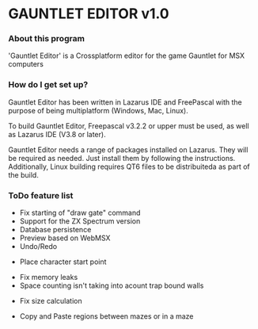 # GAUNTLET EDITOR v1.0 #


### About this program ###

'Gauntlet Editor' is a Crossplatform editor for the game Gauntlet for MSX computers

### How do I get set up? ###

Gauntlet Editor has been written in Lazarus IDE and FreePascal with the purpose of being multiplatform (Windows, Mac, Linux).

To build Gauntlet Editor, Freepascal v3.2.2 or upper must be used, as well as Lazarus IDE (V3.8 or later).

Gauntlet Editor needs a range of packages installed on Lazarus. They will be required as needed. Just install them by following the instructions.
Additionally, Linux building requires QT6 files to be distribuiteda as part of the build.


### ToDo feature list ###

- Fix starting of "draw gate" command
- Support for the ZX Spectrum version
- Database persistence
- Preview based on WebMSX
- Undo/Redo
* Place character start point
- Fix memory leaks
- Space counting isn't taking into acount trap bound walls
+ Fix size calculation
- Copy and Paste regions between mazes or in a maze


